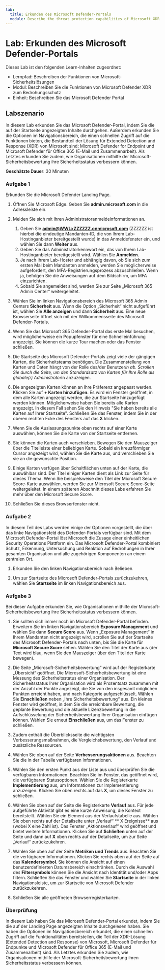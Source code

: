 ```yaml
---
lab:
  title: Erkunden des Microsoft Defender-Portals
  module: Describe the threat protection capabilities of Microsoft XDR
---
```


# Lab: Erkunden des Microsoft Defender-Portals

Dieses Lab ist den folgenden Learn-Inhalten zugeordnet:

- Lernpfad: Beschreiben der Funktionen von Microsoft-Sicherheitslösungen
- Modul: Beschreiben Sie die Funktionen von Microsoft Defender XDR zum Bedrohungsschutz
- Einheit: Beschreiben Sie das Microsoft Defender Portal

## Labszenario

In diesem Lab erkunden Sie das Microsoft Defender-Portal, indem Sie die auf der Startseite angezeigten Inhalte durchgehen. Außerdem erkunden Sie die Optionen im Navigationsbereich, die einen schnellen Zugriff auf die Funktionen bieten, die Bestandteil der Lösung für Extended Detection and Response (XDR) von Microsoft sind: Microsoft Defender for Endpoint und Microsoft Defender für Office 365 (E-Mail und Zusammenarbeit).  Als Letztes erkunden Sie zudem, wie Organisationen mithilfe der Microsoft-Sicherheitsbewertung ihre Sicherheitsstatus verbessern können.

**Geschätzte Dauer**: 30 Minuten

### Aufgabe 1

Erkunden Sie die Microsoft Defender Landing Page.

1. Öffnen Sie Microsoft Edge. Geben Sie **admin.microsoft.com** in die Adressleiste ein.

1. Melden Sie sich mit Ihren Administratoranmeldeinformationen an.
    1. Geben Sie **admin@WWLxZZZZZZ.onmicrosoft.com** (ZZZZZZ ist hierbei die eindeutige Mandanten-ID, die von Ihrem Lab-Hostinganbieter bereitgestellt wurde) in das Anmeldefenster ein, und wählen Sie dann **Weiter** aus.
    1. Geben Sie das Administratorkennwort ein, das von Ihrem Lab-Hostinganbieter bereitgestellt wird. Wählen Sie **Anmelden**.
    1. Je nach Ihrem Lab-Hoster und abhängig davon, ob Sie sich zum ersten Mal beim Mandanten anmelden, werden Sie möglicherweise aufgefordert, den MFA-Registrierungsprozess abzuschließen. Wenn ja, befolgen Sie die Anweisungen auf dem Bildschirm, um MFA einzurichten.
    1. Sobald Sie angemeldet sind, werden Sie zur Seite „Microsoft 365 Admin Center“ weitergeleitet.

1. Wählen Sie im linken Navigationsbereich des Microsoft 365 Admin Centers **Sicherheit** aus.  Wenn die Option „Sicherheit“ nicht aufgeführt ist, wählen Sie **Alle anzeigen** und dann **Sicherheit** aus.  Eine neue Browserseite öffnet sich mit der Willkommensseite des Microsoft Defender-Portals.  

1. Wenn Sie das Microsoft 365 Defender-Portal das erste Mal besuchen, wird möglicherweise ein Popupfenster für eine Schnelleinführung angezeigt.  Sie können die kurze Tour machen oder das Fenster schließen.

1. Die Startseite des Microsoft Defender-Portals zeigt viele der gängigen Karten, die Sicherheitsteams benötigen. Die Zusammenstellung von Karten und Daten hängt von der Rolle des/der Benutzer*in ab. Scrollen Sie durch die Seite, um den Standardsatz von Karten für Ihre Rolle als globale(r) Administrator*in anzuzeigen.

1. Die angezeigten Karten können an Ihre Präferenz angepasst werden.  Klicken Sie auf **+ Karten hinzufügen**. Es wird ein Fenster geöffnet, in dem alle Karten angezeigt werden, die zur Startseite hinzugefügt werden können.  Möglicherweise haben Sie bereits alle Karten angezeigt. In diesem Fall sehen Sie den Hinweis "Sie haben bereits alle Karten auf Ihrer Startseite". Schließen Sie das Fenster, indem Sie in der oberen rechten Ecke des Fensters auf das **X** klicken.

1. Wenn Sie die Auslassungspunkte oben rechts auf einer Karte auswählen, können Sie die Karte von der Startseite entfernen.  

1. Sie können die Karten auch verschieben. Bewegen Sie den Mauszeiger über die Titelleiste einer beliebigen Karte. Sobald ein kreuzförmiger Cursor angezeigt wird, wählen Sie die Karte aus, und verschieben Sie sie an die gewünschte Position.  

1. Einige Karten verfügen über Schaltflächen unten auf der Karte, die auswählbar sind. Der Titel einiger Karten dient als Link zur Seite für dieses Thema.  Wenn Sie beispielsweise den Titel der Microsoft Secure Score-Karte auswählen, werden Sie zur Microsoft Secure Score-Seite weitergeleitet.  In einem späteren Abschnitt dieses Labs erfahren Sie mehr über den Microsoft Secure Score.

1. Schließen Sie dieses Browserfenster nicht.

### Aufgabe 2

In diesem Teil des Labs werden einige der Optionen vorgestellt, die über das linke Navigationsfeld des Defender-Portals verfügbar sind.  Mit dem Microsoft Defender-Portal löst Microsoft die Zusage einer einheitlichen Security Operations Plattform ein. Das Microsoft Defender-Portal kombiniert Schutz, Erkennung, Untersuchung und Reaktion auf Bedrohungen in Ihrer gesamten Organisation und alle zugehörigen Komponenten an einem zentralen Ort.  

1. Erkunden Sie den linken Navigationsbereich nach Belieben.

1. Um zur Startseite des Microsoft Defender-Portals zurückzukehren, wählen Sie **Startseite** im linken Navigationsbereich aus.

### Aufgabe 3

Bei dieser Aufgabe erkunden Sie, wie Organisationen mithilfe der Microsoft-Sicherheitsbewertung ihre Sicherheitsstatus verbessern können.

1. Sie sollten sich immer noch im Microsoft Defender-Portal befinden. Erweitern Sie im linken Navigationsbereich **Exposure Management** und wählen Sie dann **Secure Score** aus.  Wenn „Exposure Management“ in Ihrem Mandanten nicht angezeigt wird, scrollen Sie auf der Startseite des Microsoft Defender-Portals nach unten, bis Sie die Karte für **Microsoft Secure Score** sehen. Wählen Sie den Titel der Karte aus (der Text wird blau, wenn Sie den Mauszeiger über den Titel der Karte bewegen).

1. Die Seite „Microsoft-Sicherheitsbewertung“ wird auf der Registerkarte „Übersicht“ geöffnet. Die Microsoft-Sicherheitsbewertung ist eine Messung des Sicherheitsstatus einer Organisation. Der Sicherheitsstatus Ihrer Organisation wird als Prozentsatz zusammen mit der Anzahl der Punkte angezeigt, die Sie von den insgesamt möglichen Punkten erreicht haben, und nach Kategorie aufgeschlüsselt. Wählen Sie **Einschließen** neben „Ihre Sicherheitsbewertung“ aus.  Ein kleines Fenster wird geöffnet, in dem Sie die erreichbare Bewertung, die geplante Bewertung und die aktuelle Lizenzbewertung in die Aufschlüsselung der Sicherheitsbewertung Ihrer Organisation einfügen können.  Wählen Sie erneut **Einschließen** aus, um das Fenster zu schließen.

1. Zudem enthält die Überblicksseite die wichtigsten Verbesserungsmaßnahmen, die Vergleichsbewertung, den Verlauf und zusätzliche Ressourcen.

1. Wählen Sie oben auf der Seite **Verbesserungsaktionen** aus.  Beachten Sie die in der Tabelle verfügbaren Informationen.  

1. Wählen Sie den ersten Punkt aus der Liste aus und überprüfen Sie die verfügbaren Informationen. Beachten Sie im Fenster, das geöffnet wird, die verfügbaren Statusoptionen. Wählen Sie die Registerkarte **Implementierung** aus, um Informationen zur Implementierung anzuzeigen. Klicken Sie oben rechts auf das **X**, um dieses Fenster zu schließen.

1. Wählen Sie oben auf der Seite die Registerkarte **Verlauf** aus.  Für jede aufgeführte Aktivität gibt es eine kurze Anweisung, die Kontext bereitstellt.  Wählen Sie ein Element aus der Verlaufstabelle aus.  Wählen Sie oben rechts auf der Detailseite unter „Verlauf“ ** X Ereignisse** aus (wobei X eine Zahl ist).  Das Fenster „Aktionsverlauf“ wird geöffnet und bietet weitere Informationen.  Klicken Sie auf **Schließen** unten auf der Seite und dann auf  **X** oben rechts auf der Detailseite, um zur Seite „Verlauf“ zurückzukehren.

1. Wählen Sie oben auf der Seite **Metriken und Trends** aus.  Beachten Sie die verfügbaren Informationen.  Klicken Sie rechts oben auf der Seite auf das **Kalendersymbol**.  Sie können die Ansicht auf einen benutzerdefinierten Datumsbereich einschränken.  Durch die Auswahl des **Filtersymbols** können Sie die Ansicht nach Identität und/oder Apps filtern.  Schließen Sie das Fenster und wählen Sie **Startseite** in der linken Navigationsleiste, um zur Startseite von Microsoft Defender zurückzukehren.

1. Schließen Sie alle geöffneten Browserregisterkarten.

### Überprüfung

In diesem Lab haben Sie das Microsoft Defender-Portal erkundet, indem Sie die auf der Landing Page angezeigten Inhalte durchgelesen haben. Sie haben die Optionen im Navigationsbereich erkundet, die einen schnellen Zugriff auf die Funktionalitäten bereitstellen, die Teil der XDR-Lösung (Extended Detection and Response) von Microsoft, Microsoft Defender für Endpunkte und Microsoft Defender für Office 365 (E-Mail und Zusammenarbeit) sind.  Als Letztes erkunden Sie zudem, wie Organisationen mithilfe der Microsoft-Sicherheitsbewertung ihren Sicherheitsstatus verbessern können.
